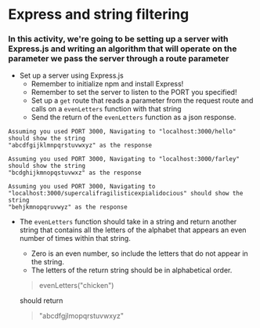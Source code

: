 # Express and string filtering

### In this activity, we're going to be setting up a server with Express.js and writing an algorithm that will operate on the parameter we pass the server through a route parameter

* Set up a server using Express.js
    * Remember to initialize npm and install Express!
    * Remember to set the server to listen to the PORT you specified!
    * Set up a `get` route that reads a parameter from the request route and calls on a `evenLetters` function with that string
    * Send the return of the `evenLetters` function as a json response.

```
Assuming you used PORT 3000, Navigating to "localhost:3000/hello" should show the string
"abcdfgijklmnpqrstuvwxyz" as the response

Assuming you used PORT 3000, Navigating to "localhost:3000/farley" should show the string
"bcdghijkmnopqstuvwxz" as the response

Assuming you used PORT 3000, Navigating to "localhost:3000/supercalifragilisticexpialidocious" should show the string
"behjkmnopqruvwyz" as the response
```

* The `evenLetters` function should take in a string and return another string that contains all the letters of the alphabet that appears an even number of times within that string.
    * Zero is an even number, so include the letters that do not appear in the string.
    * The letters of the return string should be in alphabetical order.

    > evenLetters("chicken")

    should return

    > "abcdfgjlmopqrstuvwxyz"
    
